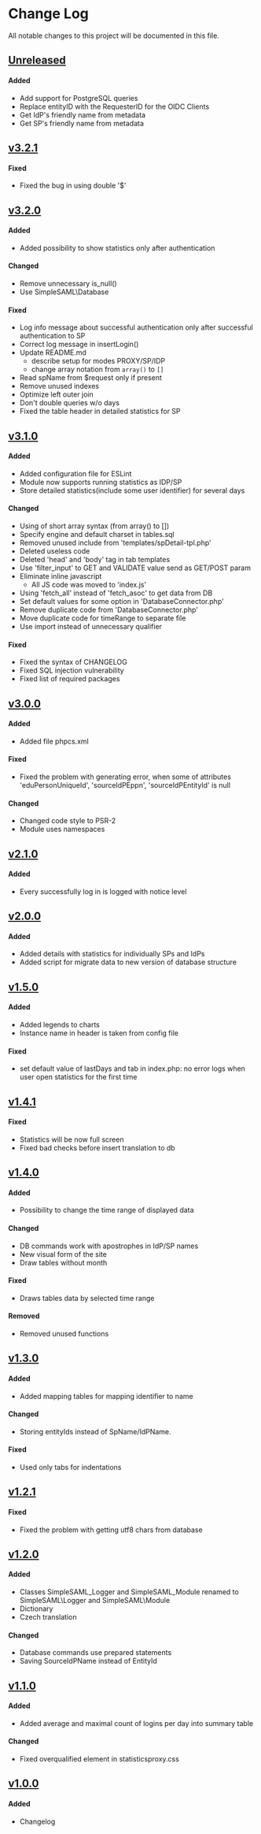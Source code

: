 # Change Log
All notable changes to this project will be documented in this file.

## [Unreleased]
#### Added
- Add support for PostgreSQL queries
- Replace entityID with the RequesterID for the OIDC Clients
- Get IdP's friendly name from metadata
- Get SP's friendly name from metadata

## [v3.2.1]
#### Fixed
- Fixed the bug in using double '$'

## [v3.2.0]
#### Added
- Added possibility to show statistics only after authentication

#### Changed
- Remove unnecessary is_null()
- Use SimpleSAML\Database

#### Fixed
- Log info message about successful authentication only after successful authentication to SP
- Correct log message in insertLogin()
- Update README.md
    - describe setup for modes PROXY/SP/IDP
    - change array notation from `array()` to `[]`
- Read spName from $request only if present
- Remove unused indexes
- Optimize left outer join
- Don't double queries w/o days
- Fixed the table header in detailed statistics for SP

## [v3.1.0]
#### Added
- Added configuration file for ESLint
- Module now supports running statistics as IDP/SP
- Store detailed statistics(include some user identifier) for several days 

#### Changed
- Using of short array syntax (from array() to [])
- Specify engine and default charset in tables.sql
- Removed unused include from 'templates/spDetail-tpl.php'
- Deleted useless code
- Deleted 'head' and 'body' tag in tab templates
- Use 'filter_input' to GET and VALIDATE value send as GET/POST param
- Eliminate inline javascript
    - All JS code was moved to 'index.js'
- Using 'fetch_all' instead of 'fetch_asoc' to get data from DB
- Set default values for some option in 'DatabaseConnector.php'
- Remove duplicate code from 'DatabaseConnector.php'
- Move duplicate code for timeRange to separate file
- Use import instead of unnecessary qualifier

#### Fixed
- Fixed the syntax of CHANGELOG
- Fixed SQL injection vulnerability
- Fixed list of required packages

## [v3.0.0]
#### Added
- Added file phpcs.xml

#### Fixed
- Fixed the problem with generating error, when some of attributes 'eduPersonUniqueId', 'sourceIdPEppn', 'sourceIdPEntityId' is null 

#### Changed
- Changed code style to PSR-2
- Module uses namespaces

## [v2.1.0]
#### Added
- Every successfully log in is logged with notice level 

## [v2.0.0]
#### Added
- Added details with statistics for individually SPs and IdPs
- Added script for migrate data to new version of database structure

## [v1.5.0]
#### Added
- Added legends to charts
- Instance name in header is taken from config file

#### Fixed
- set default value of lastDays and tab in index.php: no error logs when user open statistics for the first time

## [v1.4.1]
#### Fixed
- Statistics will be now full screen
- Fixed bad checks before insert translation to db

## [v1.4.0]
#### Added
- Possibility to change the time range of displayed data

#### Changed
- DB commands work with apostrophes in IdP/SP names
- New visual form of the site
- Draw tables without month

#### Fixed
- Draws tables data by selected time range

#### Removed
- Removed unused functions

## [v1.3.0]
#### Added
- Added mapping tables for mapping identifier to name

#### Changed
- Storing entityIds instead of SpName/IdPName. 

#### Fixed
- Used only tabs for indentations

## [v1.2.1]
#### Fixed
- Fixed the problem with getting utf8 chars from database

## [v1.2.0]
#### Added
- Classes SimpleSAML_Logger and SimpleSAML_Module renamed to SimpleSAML\Logger and SimpleSAML\Module
- Dictionary
- Czech translation

#### Changed
- Database commands use prepared statements
- Saving SourceIdPName instead of EntityId

## [v1.1.0]
#### Added
- Added average and maximal count of logins per day into summary table

#### Changed
- Fixed overqualified element in statisticsproxy.css

## [v1.0.0]
#### Added
- Changelog

[Unreleased]: https://github.com/CESNET/proxystatistics-simplesamlphp-module/tree/master
[v3.2.1]: https://github.com/CESNET/proxystatistics-simplesamlphp-module/tree/v3.2.1
[v3.2.0]: https://github.com/CESNET/proxystatistics-simplesamlphp-module/tree/v3.2.0
[v3.1.0]: https://github.com/CESNET/proxystatistics-simplesamlphp-module/tree/v3.1.0
[v3.0.0]: https://github.com/CESNET/proxystatistics-simplesamlphp-module/tree/v3.0.0
[v2.1.0]: https://github.com/CESNET/proxystatistics-simplesamlphp-module/tree/v2.1.0
[v2.0.0]: https://github.com/CESNET/proxystatistics-simplesamlphp-module/tree/v2.0.0
[v1.5.0]: https://github.com/CESNET/proxystatistics-simplesamlphp-module/tree/v1.5.0
[v1.4.1]: https://github.com/CESNET/proxystatistics-simplesamlphp-module/tree/v1.4.1
[v1.4.0]: https://github.com/CESNET/proxystatistics-simplesamlphp-module/tree/v1.4.0
[v1.3.0]: https://github.com/CESNET/proxystatistics-simplesamlphp-module/tree/v1.3.0
[v1.2.1]: https://github.com/CESNET/proxystatistics-simplesamlphp-module/tree/v1.2.1
[v1.2.0]: https://github.com/CESNET/proxystatistics-simplesamlphp-module/tree/v1.2.0
[v1.1.0]: https://github.com/CESNET/proxystatistics-simplesamlphp-module/tree/v1.1.0
[v1.0.0]: https://github.com/CESNET/proxystatistics-simplesamlphp-module/tree/v1.0.0
